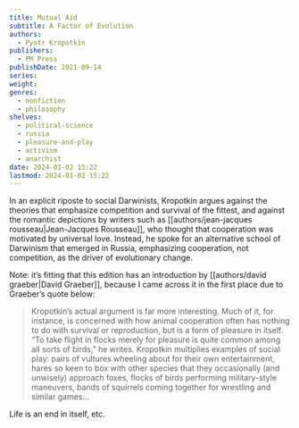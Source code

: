 ```yaml
---
title: Mutual Aid
subtitle: A Factor of Evolution
authors:
  - Pyotr Kropotkin
publishers:
  - PM Press
publishDate: 2021-09-14
series: 
weight: 
genres:
  - nonfiction
  - philosophy
shelves:
  - political-science
  - russia
  - pleasure-and-play
  - activism
  - anarchist
date: 2024-01-02 15:22
lastmod: 2024-01-02 15:22
---
```

In an explicit riposte to social Darwinists, Kropotkin argues against the theories that emphasize competition and survival of the fittest, and against the romantic depictions by writers such as [[authors/jean-jacques rousseau|Jean-Jacques Rousseau]], who thought that cooperation was motivated by universal love. Instead, he spoke for an alternative school of Darwinism that emerged in Russia, emphasizing cooperation, not competition, as the driver of evolutionary change.

Note: it’s fitting that this edition has an introduction by [[authors/david graeber|David Graeber]], because I came across it in the first place due to Graeber’s quote below: 

> Kropotkin’s actual argument is far more interesting. Much of it, for instance, is concerned with how animal cooperation often has nothing to do with survival or reproduction, but is a form of pleasure in itself. “To take flight in flocks merely for pleasure is quite common among all sorts of birds,” he writes. Kropotkin multiplies examples of social play: pairs of vultures wheeling about for their own entertainment, hares so keen to box with other species that they occasionally (and unwisely) approach foxes, flocks of birds performing military-style maneuvers, bands of squirrels coming together for wrestling and similar games…

Life is an end in itself, etc. 

[^1]: David Graeber, [[notes/what's the point if we can't have fun|What's the point if we can't have fun?]]
